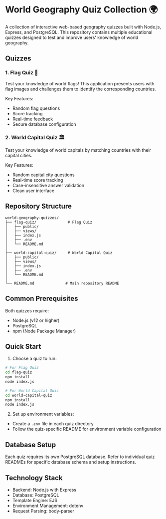 # World Geography Quiz Collection 🌍

A collection of interactive web-based geography quizzes built with Node.js, Express, and PostgreSQL. This repository contains multiple educational quizzes designed to test and improve users' knowledge of world geography.

## Quizzes

### 1. Flag Quiz 🎌
Test your knowledge of world flags! This application presents users with flag images and challenges them to identify the corresponding countries.


Key Features:
- Random flag questions
- Score tracking
- Real-time feedback
- Secure database configuration

### 2. World Capital Quiz 🏛️
Test your knowledge of world capitals by matching countries with their capital cities.


Key Features:
- Random capital city questions
- Real-time score tracking
- Case-insensitive answer validation
- Clean user interface

## Repository Structure
```
world-geography-quizzes/
├── flag-quiz/              # Flag Quiz
│   ├── public/
│   ├── views/
│   ├── index.js
│   ├── .env
│   └── README.md
│
├── world-capital-quiz/     # World Capital Quiz
│   ├── public/
│   ├── views/
│   ├── index.js
│   ├── .env
│   └── README.md
│
└── README.md              # Main repository README
```

## Common Prerequisites

Both quizzes require:
- Node.js (v12 or higher)
- PostgreSQL
- npm (Node Package Manager)

## Quick Start

1. Choose a quiz to run:
```bash
# For Flag Quiz
cd flag-quiz
npm install
node index.js

# For World Capital Quiz
cd world-capital-quiz
npm install
node index.js
```

2. Set up environment variables:
- Create a `.env` file in each quiz directory
- Follow the quiz-specific README for environment variable configuration

## Database Setup

Each quiz requires its own PostgreSQL database. Refer to individual quiz READMEs for specific database schema and setup instructions.

## Technology Stack

- Backend: Node.js with Express
- Database: PostgreSQL
- Template Engine: EJS
- Environment Management: dotenv
- Request Parsing: body-parser
